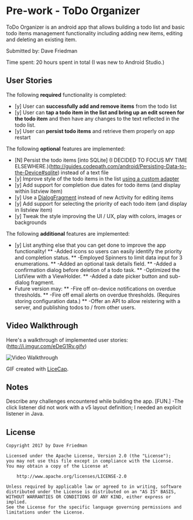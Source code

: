 # Pre-work - ToDo Organizer

ToDo Organizer is an android app that allows building a todo list and basic todo items management functionality including adding new items, editing and deleting an existing item.

Submitted by: Dave Friedman

Time spent: 20 hours spent in total (I was new to Android Studio.)

## User Stories

The following **required** functionality is completed:

* [y] User can **successfully add and remove items** from the todo list
* [y] User can **tap a todo item in the list and bring up an edit screen for the todo item** and then have any changes to the text reflected in the todo list.
* [y] User can **persist todo items** and retrieve them properly on app restart

The following **optional** features are implemented:

* [N] Persist the todo items [into SQLite]  (I DECIDED TO FOCUS MY TIME ELSEWHERE.)(http://guides.codepath.com/android/Persisting-Data-to-the-Device#sqlite) instead of a text file
* [y] Improve style of the todo items in the list [using a custom adapter](http://guides.codepath.com/android/Using-an-ArrayAdapter-with-ListView)
* [y] Add support for completion due dates for todo items (and display within listview item)
* [y] Use a [DialogFragment](http://guides.codepath.com/android/Using-DialogFragment) instead of new Activity for editing items
* [y] Add support for selecting the priority of each todo item (and display in listview item)
* [y] Tweak the style improving the UI / UX, play with colors, images or backgrounds

The following **additional** features are implemented:

* [y] List anything else that you can get done to improve the app functionality!
      ** -Added icons so users can easily identify the priority and completion status.
      ** -Employed Spinners to limit data input for 3 enumerations.
      ** -Added an optional task details field.
      ** -Added a confirmation dialog before deletion of a todo task.
      ** -Optimized the ListView with a ViewHolder.
      ** -Added a date picker button and sub-dialog fragment.
* Future version may:
      ** -Fire off on-device notifications on overdue thresholds.
      ** -Fire off email alerts on overdue thresholds.  (Requires storing configuration data.)
      ** -Offer an API to allow reistering with a server, and publishing todos to / from other users.

## Video Walkthrough 

Here's a walkthrough of implemented user stories:  (http://i.imgur.com/eDeG1Rv.gifv)

<img src='http://i.imgur.com/eDeG1Rv.gifv' title='Video Walkthrough' width='' alt='Video Walkthrough' />

GIF created with [LiceCap](http://www.cockos.com/licecap/).

## Notes

Describe any challenges encountered while building the app.  [FUN.]
-The click listener did not work with a v5 layout definition; I needed an explicit listener in Java.

## License

    Copyright 2017 by Dave Friedman

    Licensed under the Apache License, Version 2.0 (the "License");
    you may not use this file except in compliance with the License.
    You may obtain a copy of the License at

        http://www.apache.org/licenses/LICENSE-2.0

    Unless required by applicable law or agreed to in writing, software
    distributed under the License is distributed on an "AS IS" BASIS,
    WITHOUT WARRANTIES OR CONDITIONS OF ANY KIND, either express or implied.
    See the License for the specific language governing permissions and
    limitations under the License.
